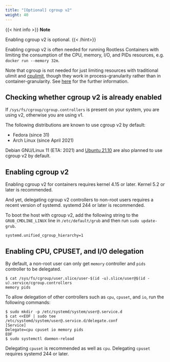 ```yaml
---
title: "[Optional] cgroup v2"
weight: 40
---
```


{{< hint info >}}
**Note**

Enabling cgroup v2 is optional.
{{< /hint>}}


Enabling cgroup v2 is often needed for running Rootless Containers with limiting the consumption of the CPU, memory, I/O, and PIDs resources,
e.g. `docker run --memory 32m`.

Note that cgroup is not needed for just limiting resources with traditional ulimit and [cpulimit](https://github.com/opsengine/cpulimit),
though they work in process-granularity rather than in container-granularity.
See [here](https://docs.docker.com/engine/security/rootless/#limiting-resources) for the further information.

## Checking whether cgroup v2 is already enabled

If `/sys/fs/cgroup/cgroup.controllers` is present on your system, you are using v2, otherwise you are using v1.

The following distributions are known to use cgroup v2 by default:
- Fedora (since 31)
- Arch Linux (since April 2021)

Debian GNU/Linux 11 (ETA: 2021) and [Ubuntu 21.10](https://bugs.launchpad.net/ubuntu/+source/snapd/+bug/1850667) are also planned to use cgroup v2 by default.

## Enabling cgroup v2

Enabling cgroup v2 for containers requires kernel 4.15 or later. Kernel 5.2 or later is recommended.

And yet, delegating cgroup v2 controllers to non-root users requires a recent version of systemd. systemd 244 or later is recommended.

To boot the host with cgroup v2, add the following string to the `GRUB_CMDLINE_LINUX` line in `/etc/default/grub` and then run `sudo update-grub`.
```
systemd.unified_cgroup_hierarchy=1
```

## Enabling CPU, CPUSET, and I/O delegation

By default, a non-root user can only get `memory` controller and `pids` controller to be delegated.
```console
$ cat /sys/fs/cgroup/user.slice/user-$(id -u).slice/user@$(id -u).service/cgroup.controllers
memory pids
```

To allow delegation of other controllers such as `cpu`, `cpuset`, and `io`, run the following commands:

```console
$ sudo mkdir -p /etc/systemd/system/user@.service.d
$ cat <<EOF | sudo tee /etc/systemd/system/user@.service.d/delegate.conf
[Service]
Delegate=cpu cpuset io memory pids
EOF
$ sudo systemctl daemon-reload
```

Delegating `cpuset` is recommended as well as `cpu`. Delegating `cpuset` requires systemd 244 or later.
